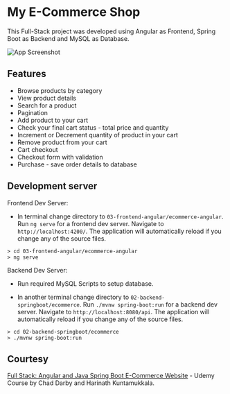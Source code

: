 # My E-Commerce Shop

This Full-Stack project was developed using Angular as Frontend, Spring Boot as Backend and MySQL as Database.

![App Screenshot](<Screenshot 2023-12-16 at 12.10.43 PM.png>)

## Features

- Browse products by category
- View product details
- Search for a product
- Pagination
- Add product to your cart
- Check your final cart status - total price and quantity
- Increment or Decrement quantity of product in your cart
- Remove product from your cart
- Cart checkout
- Checkout form with validation
- Purchase - save order details to database

## Development server

Frontend Dev Server:

- In terminal change directory to `03-frontend-angular/ecommerce-angular`. Run `ng serve` for a frontend dev server. Navigate to `http://localhost:4200/`. The application will automatically reload if you change any of the source files.

```
> cd 03-frontend-angular/ecommerce-angular
> ng serve
```

Backend Dev Server:

- Run required MySQL Scripts to setup database.

- In another terminal change directory to `02-backend-springboot/ecommerce`. Run `./mvnw spring-boot:run` for a backend dev server. Navigate to `http://localhost:8080/api`. The application will automatically reload if you change any of the source files.

```
> cd 02-backend-springboot/ecommerce
> ./mvnw spring-boot:run
```

## Courtesy

[Full Stack: Angular and Java Spring Boot E-Commerce Website](https://www.udemy.com/course/full-stack-angular-spring-boot-tutorial/) - Udemy Course by Chad Darby and Harinath Kuntamukkala.
